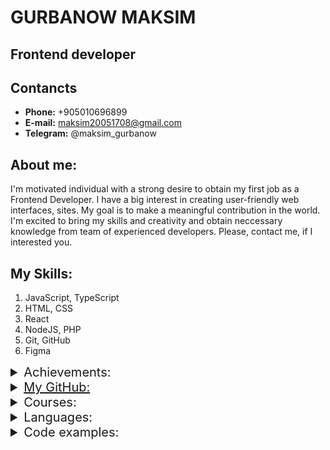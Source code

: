 # GURBANOW MAKSIM

## Frontend developer

## Contancts

- **Phone:** +905010696899
- **E-mail:** maksim20051708@gmail.com
- **Telegram:** @maksim_gurbanow

## About me:

I'm motivated individual with a strong desire to obtain my first job as a Frontend Developer. I have a big interest in creating user-friendly web interfaces, sites. My goal is to make a meaningful contribution in the world. I'm excited to bring my skills and creativity and obtain neccessary knowledge from team of experienced developers. Please, contact me, if I interested you.

## My Skills:

1. JavaScript, TypeScript
2. HTML, CSS
3. React
4. NodeJS, PHP
5. Git, GitHub
6. Figma

<details>
<summary style="font-size:20px">Achievements:</summary>
<h3 align="center"><a href="https://www.codewars.com/users/maksim72948/stats">CodeWars</a></h3>
<img src="./images/codewars.png">

</details>

<details>
<summary style="font-size:20px"><a href="https://github.com/MaksimGurbanow">My GitHub:</a></summary>

<h3>1. <a href="https://maksimgurbanow.github.io/tetris/">Tetris</a></h3>
Classical arcade game written in JavaScript. Click on title to play
</details>

<details>
<summary style="font-size:20px">Courses:</summary>
<img src="./images/courses.png">
</details>

<details>
<summary style="font-size:20px">Languages:</summary>

1. Russian - native
2. English - upper-intermediate
3. French - intermediate
4. Turkish - elementary
</details>

<details>
  <summary style="font-size:20px">Code examples:</summary>
  
  <br>

  <p align="center">Binary Search</p>
  
  ```JavaScript
  Array.prototype.binarySearch = function(item) {
    let low = 0;
    let high = this.length -1;
    while(low <= high) {
      const mid = Math.floor(low + high);
      const guess = this[mid];
      if(guess === item) {
        return mid;   
      }
      else if(guess < item) {
        low = mid + 1;
      }
      else {
        high = mid - 1;
      }
    }
    return -1;
  }
  ```

  <br>

  <p align="center">QuickSort</p>

  ```javascript
  Array.prototype.quickSort = function () {
    if (this.length < 2) {
        return this;
    } else {
        let strongPoint = this[0];
        let less = [];
        let more = [];

        for (const element of this) {
            if (element > strongPoint) {
                  more.push(element);
              } else if (element < strongPoint) { 
                  less.push(element);
              }
          }
        return [...less.quickSort(), strongPoint, ...more.quickSort()];
      }
  };
  ```
</details>
